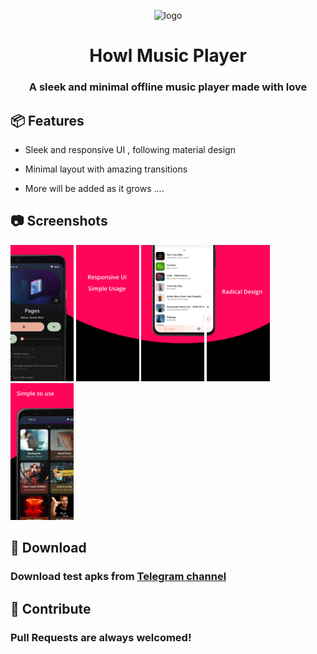<div align="center">

![logo](https://raw.githubusercontent.com/MrWooltrest/Howl/alpha/app/src/main/res/mipmap-xhdpi/ic_launcher_foreground.webp)

# Howl Music Player

### A sleek and minimal offline music player made with love

<div align="left">

## :package: Features 

- Sleek and responsive UI , following material design

- Minimal layout with amazing transitions 

- More will be added as it grows ....


## :camera: Screenshots

<img src="metadata/en-US/images/phoneScreenshots/image1.jpeg" width="20%" alt="Now Playing" />

<img src="metadata/en-US/images/phoneScreenshots/image2.jpeg" width="20%" alt="Text1" />

<img src="metadata/en-US/images/phoneScreenshots/image3.jpeg" width="20%" alt="Songs" />

<img src="metadata/en-US/images/phoneScreenshots/image4.jpeg" width="20%" alt="Text2" />

<img src="metadata/en-US/images/phoneScreenshots/image5.jpeg" width="20%" alt="Albums" />

  
## :iphone: Download

### Download test apks from [Telegram channel](https://telegram.me/IamlookerBuilds)


## :wave: Contribute

### Pull Requests are always welcomed!
